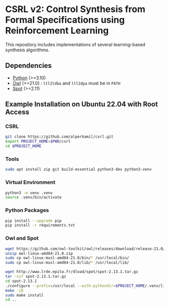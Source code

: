 # CSRL v2: Control Synthesis from Formal Specifications using Reinforcement Learning
This repository includes implementations of several learning-based synthesis algorithms. 


## Dependencies
 - [Python](https://www.python.org/) (>=3.10)
 - [Owl](https://owl.model.in.tum.de/) (>=21.0) : `ltl2ldba` and `ltl2dpa` must be in `PATH`
 - [Spot](https://spot.lrde.epita.fr/) (>=2.11)


## Example Installation on Ubuntu 22.04 with Root Access

### CSRL
```sh
git clone https://github.com/alperkamil/csrl.git
export PROJECT_HOME=$PWD/csrl
cd $PROJECT_HOME
```

### Tools
```sh
sudo apt install zip git build-essential python3-dev python3-venv
```

### Virtual Environment
```sh
python3 -m venv .venv
source .venv/bin/activate
```

### Python Packages
```sh
pip install --upgrade pip
pip install -r requirements.txt
```

### Owl and Spot
```sh
wget https://github.com/owl-toolkit/owl/releases/download/release-21.0/owl-linux-amd64-21.0.zip
unzip owl-linux-amd64-21.0.zip
sudo cp owl-linux-musl-amd64-21.0/bin/* /usr/local/bin/
sudo cp owl-linux-musl-amd64-21.0/lib/* /usr/local/lib/

wget http://www.lrde.epita.fr/dload/spot/spot-2.13.1.tar.gz
tar -xzf spot-2.13.1.tar.gz
cd spot-2.13.1
./configure --prefix=/usr/local --with-pythondir=$PROJECT_HOME/.venv/lib/python3.10/site-packages
make -j8
sudo make install
cd ..
```
